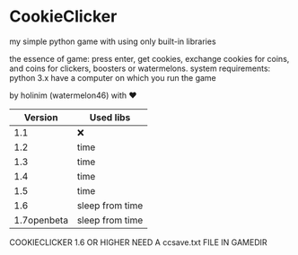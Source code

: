 # CookieClicker
my simple python game with using only built-in libraries

the essence of game:
press enter, get cookies, exchange cookies for coins, and coins for clickers, boosters or watermelons.
system requirements:
 python 3.x
 have a computer on which you run the game

by holinim (watermelon46) with ❤️

| Version             | Used libs          |
| ------------------- | ------------------ |
| 1.1                 | :x:                |
| 1.2                 | time               |
| 1.3                 | time               |
| 1.4                 | time               |
| 1.5                 | time               |
| 1.6                 | sleep from time    |
| 1.7openbeta         | sleep from time    | 



COOKIECLICKER 1.6 OR HIGHER NEED A ccsave.txt FILE IN GAMEDIR
